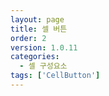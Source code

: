 ```yaml
---
layout: page
title: 셀 버튼
order: 2
version: 1.0.11
categories:
  - 셀 구성요소
tags: ['CellButton']
---
```

